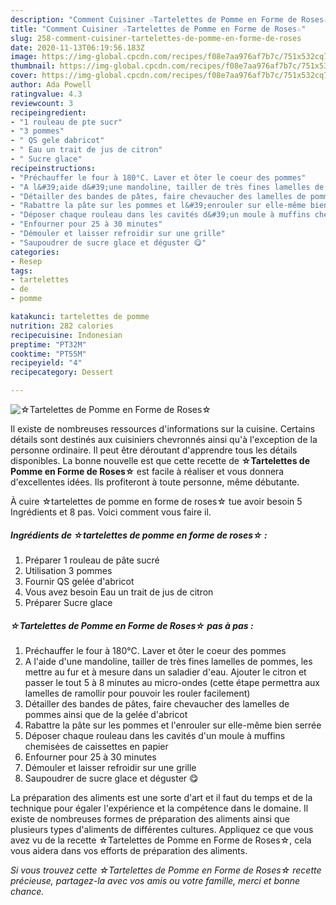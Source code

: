 ```yaml
---
description: "Comment Cuisiner ☆Tartelettes de Pomme en Forme de Roses☆"
title: "Comment Cuisiner ☆Tartelettes de Pomme en Forme de Roses☆"
slug: 258-comment-cuisiner-tartelettes-de-pomme-en-forme-de-roses
date: 2020-11-13T06:19:56.183Z
image: https://img-global.cpcdn.com/recipes/f08e7aa976af7b7c/751x532cq70/☆tartelettes-de-pomme-en-forme-de-roses☆-photo-principale-de-la-recette.jpg
thumbnail: https://img-global.cpcdn.com/recipes/f08e7aa976af7b7c/751x532cq70/☆tartelettes-de-pomme-en-forme-de-roses☆-photo-principale-de-la-recette.jpg
cover: https://img-global.cpcdn.com/recipes/f08e7aa976af7b7c/751x532cq70/☆tartelettes-de-pomme-en-forme-de-roses☆-photo-principale-de-la-recette.jpg
author: Ada Powell
ratingvalue: 4.3
reviewcount: 3
recipeingredient:
- "1 rouleau de pte sucr"
- "3 pommes"
- " QS gele dabricot"
- " Eau un trait de jus de citron"
- " Sucre glace"
recipeinstructions:
- "Préchauffer le four à 180°C. Laver et ôter le coeur des pommes"
- "A l&#39;aide d&#39;une mandoline, tailler de très fines lamelles de pommes, les mettre au fur et à mesure dans un saladier d&#39;eau. Ajouter le citron et passer le tout 5 à 8 minutes au micro-ondes (cette étape permettra aux lamelles de ramollir pour pouvoir les rouler facilement)"
- "Détailler des bandes de pâtes, faire chevaucher des lamelles de pommes ainsi que de la gelée d&#39;abricot"
- "Rabattre la pâte sur les pommes et l&#39;enrouler sur elle-même bien serrée"
- "Déposer chaque rouleau dans les cavités d&#39;un moule à muffins chemisėes de caissettes en papier"
- "Enfourner pour 25 à 30 minutes"
- "Démouler et laisser refroidir sur une grille"
- "Saupoudrer de sucre glace et déguster 😋"
categories:
- Resep
tags:
- tartelettes
- de
- pomme

katakunci: tartelettes de pomme 
nutrition: 282 calories
recipecuisine: Indonesian
preptime: "PT32M"
cooktime: "PT55M"
recipeyield: "4"
recipecategory: Dessert

---
```



![☆Tartelettes de Pomme en Forme de Roses☆](https://img-global.cpcdn.com/recipes/f08e7aa976af7b7c/751x532cq70/☆tartelettes-de-pomme-en-forme-de-roses☆-photo-principale-de-la-recette.jpg)

Il existe de nombreuses ressources d'informations sur la cuisine. Certains détails sont destinés aux cuisiniers chevronnés ainsi qu'à l'exception de la personne ordinaire. Il peut être déroutant d'apprendre tous les détails disponibles. La bonne nouvelle est que cette recette de <strong> ☆Tartelettes de Pomme en Forme de Roses☆ </strong> est facile à réaliser et vous donnera d'excellentes idées. Ils profiteront à toute personne, même débutante.

<!--inarticleads1-->

À cuire ☆tartelettes de pomme en forme de roses☆ tue avoir besoin 5 Ingrédients et 8 pas. Voici comment vous faire il.

##### Ingrédients de ☆tartelettes de pomme en forme de roses☆ :

1. Préparer 1 rouleau de pâte sucré
1. Utilisation 3 pommes
1. Fournir  QS gelée d&#39;abricot
1. Vous avez besoin  Eau un trait de jus de citron
1. Préparer  Sucre glace




<!--inarticleads2-->

##### ☆Tartelettes de Pomme en Forme de Roses☆ pas à pas :

1. Préchauffer le four à 180°C. Laver et ôter le coeur des pommes
1. A l&#39;aide d&#39;une mandoline, tailler de très fines lamelles de pommes, les mettre au fur et à mesure dans un saladier d&#39;eau. Ajouter le citron et passer le tout 5 à 8 minutes au micro-ondes (cette étape permettra aux lamelles de ramollir pour pouvoir les rouler facilement)
1. Détailler des bandes de pâtes, faire chevaucher des lamelles de pommes ainsi que de la gelée d&#39;abricot
1. Rabattre la pâte sur les pommes et l&#39;enrouler sur elle-même bien serrée
1. Déposer chaque rouleau dans les cavités d&#39;un moule à muffins chemisėes de caissettes en papier
1. Enfourner pour 25 à 30 minutes
1. Démouler et laisser refroidir sur une grille
1. Saupoudrer de sucre glace et déguster 😋




<!--inarticleads1-->

<p>
La préparation des aliments est une sorte d'art et il faut du temps et de la technique pour égaler l'expérience et la compétence dans le domaine. Il existe de nombreuses formes de préparation des aliments ainsi que plusieurs types d'aliments de différentes cultures. Appliquez ce que vous avez vu de la recette ☆Tartelettes de Pomme en Forme de Roses☆, cela vous aidera dans vos efforts de préparation des aliments.
</p>

<p>
<i>Si vous trouvez cette ☆Tartelettes de Pomme en Forme de Roses☆ recette précieuse, partagez-la avec vos amis ou votre famille, merci et bonne chance.</i>
</p>
